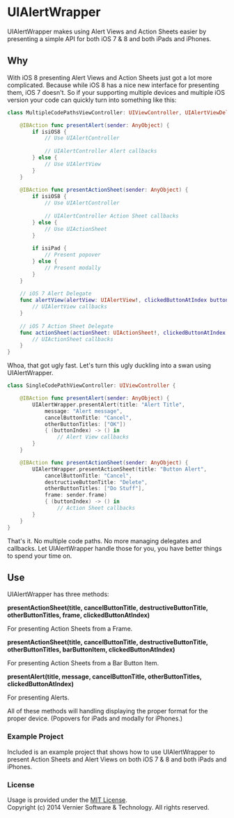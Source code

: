 UIAlertWrapper
============

UIAlertWrapper makes using Alert Views and Action Sheets easier by presenting a simple API for both iOS 7 & 8 and both iPads and iPhones.

## Why
With iOS 8 presenting Alert Views and Action Sheets just got a lot more complicated. Because while iOS 8 has a nice new interface for presenting them, iOS 7 doesn't. So if your supporting multiple devices and multiple iOS version your code can quickly turn into something like this:

```swift
class MultipleCodePathsViewController: UIViewController, UIAlertViewDelegate, UIActionSheetDelegate {

    @IBAction func presentAlert(sender: AnyObject) {
        if isiOS8 {
            // Use UIAlertController
            
            // UIAlertController Alert callbacks
        } else {
            // Use UIAlertView
        }
    }
    
    @IBAction func presentActionSheet(sender: AnyObject) {
        if isiOS8 {
            // Use UIAlertController
            
            // UIAlertController Action Sheet callbacks
        } else {
            // Use UIActionSheet
        }
        
        if isiPad {
            // Present popover
        } else {
            // Present modally
        }
    }
    
    // iOS 7 Alert Delegate
    func alertView(alertView: UIAlertView!, clickedButtonAtIndex buttonIndex: Int) {
        // UIAlertView callbacks
    }
    
    // iOS 7 Action Sheet Delegate
    func actionSheet(actionSheet: UIActionSheet!, clickedButtonAtIndex buttonIndex: Int) {
        // UIActionSheet callbacks
    }
}
```

Whoa, that got ugly fast. Let's turn this ugly duckling into a swan using UIAlertWrapper.

```swift
class SingleCodePathViewController: UIViewController {

	@IBAction func presentAlert(sender: AnyObject) {
        UIAlertWrapper.presentAlert(title: "Alert Title",
            message: "Alert message",
            cancelButtonTitle: "Cancel",
            otherButtonTitles: ["OK"])
            { (buttonIndex) -> () in
                // Alert View callbacks
        }
    }

    @IBAction func presentActionSheet(sender: AnyObject) {
        UIAlertWrapper.presentActionSheet(title: "Button Alert",
            cancelButtonTitle: "Cancel",
            destructiveButtonTitle: "Delete",
            otherButtonTitles: ["Do Stuff"],
            frame: sender.frame)
            { (buttonIndex) -> () in
                // Action Sheet callbacks
        }
    }
}
```

That's it. No multiple code paths. No more managing delegates and callbacks. Let UIAlertWrapper handle those for you, you have better things to spend your time on.

## Use

UIAlertWrapper has three methods:

**presentActionSheet(title, cancelButtonTitle, destructiveButtonTitle, otherButtonTitles, frame, clickedButtonAtIndex)**

For presenting Action Sheets from a Frame.

**presentActionSheet(title, cancelButtonTitle, destructiveButtonTitle, otherButtonTitles, barButtonItem, clickedButtonAtIndex)**

For presenting Action Sheets from a Bar Button Item.

**presentAlert(title, message, cancelButtonTitle, otherButtonTitles, clickedButtonAtIndex)**

For presenting Alerts.

All of these methods will handling displaying the proper format for the proper device. (Popovers for iPads and modally for iPhones.)


### Example Project

Included is an example project that shows how to use UIAlertWrapper to present Action Sheets and Alert Views on both iOS 7 & 8 and both iPads and iPhones.

### License

Usage is provided under the [MIT License](http://opensource.org/licenses/MIT).  
Copyright (c) 2014 Vernier Software & Technology. All rights reserved.
